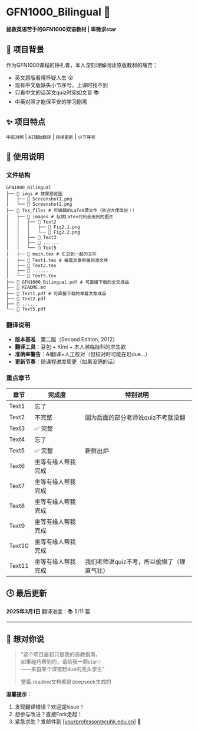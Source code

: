 # GFN1000_Bilingual 🌟
**拯救英语苦手的GFN1000双语教材 | 卑微求star**

## 📖 项目背景
作为GFN1000课程的挣扎者，本人深刻理解阅读原版教材的痛苦：
- 英文原版看得怀疑人生 😵
- 现有中文版缺失小节序号，上课时找不到
- 只看中文的话英文quiz时宛如文盲 📚
- 中英对照才能保平安的学习刚需

## ✨ 项目特点
`中英对照` | `AI辅助翻译` | `持续更新` | `小节序号`

## 📌 使用说明
### 文件结构
```
GFN1000_Bilingual
├── 📁 imgs # 效果预览图
│   ├── 📄 Screenshot1.png
│   └── 📄 Screenshot2.png
├── 📁 Tex_files # 可编辑的LaTeX源文件（欢迎大佬改进！）
│   ├── 📁 images # 存放Latex代码会用到的图片
│   │   ├── 📁 Text2
│   │   │   ├── 📄 Fig2.1.png
│   │   │   └── 📄 Fig2.2.png
│   │   ├── 📁 Text3
│   │   ├── 📁 ......
│   │   └── 📁 Text5
│   ├── 📄 main.tex # 汇总到一起的文件
│   ├── 📄 Text1.tex # 每篇文章单独的源文件
│   ├── 📄 Text2.tex
│   ├── 📄 ......
│   └── 📄 Text5.tex
├── 📄 GFN1000_Bilingual.pdf # 可直接下载的全文成品
├── 📄 README.md
├── 📄 Text1.pdf # 可直接下载的单篇文章成品
├── 📄 Text2.pdf
├── 📄 ......
└── 📄 Text5.pdf
```

### 翻译说明
- **版本基准**：第二版（Second Edition, 2012）
- **翻译工具**：豆包 + Kimi + 本人濒临挂科的求生欲
- **准确率警告**：AI翻译+人工校对（但校对时可能在赶due...）
- **更新节奏**：随课程进度周更（如果没鸽的话）

### 重点章节
| 章节 | 完成度 | 特别说明 |
|------|--------|----------|
| Text1 | 忘了 |  |
| Text2 | 不完整 | 因为后面的部分老师说quiz不考就没翻 |
| Text3 | ✅ 完整 |  |
| Text4 | 忘了 |  |
| Text5 | ✅ 完整 | 新鲜出炉 |
| Text6 | 坐等有缘人帮我完成 |  |
| Text7 | 坐等有缘人帮我完成 |  |
| Text8 | 坐等有缘人帮我完成 | |
| Text9 | 坐等有缘人帮我完成 | |
| Text10 | 坐等有缘人帮我完成|  |
| Text11 | 坐等有缘人帮我完成 | 我们老师说quiz不考，所以偷懒了（理直气壮）|

## 🕒 最后更新
**2025年3月1日**
翻译进度：📚 5/11 篇

---

## 🙋 想对你说
> "这个项目最初只是我的自救指南，  
> 如果碰巧帮到你，请给我一颗star✨  
> ——来自某个深夜赶due的秃头学生"
> 
> 整篇.readme文档都是deepseek生成的

**温馨提示**：
1. 发现翻译错误？欢迎提Issue！
2. 想参与改进？直接Fork走起！
3. 紧急求助？发邮件到 [yourprofessor@cuhk.edu.cn] 📧
